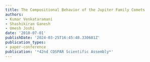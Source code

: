 ```yaml
---
title: The Compositional Behavior of the Jupiter Family Comets
authors:
- Kumar Venkataramani
- Shashikiran Ganesh
- Umesh Joshi
date: '2018-07-01'
publishDate: '2024-03-25T16:45:48.330681Z'
publication_types:
- paper-conference
publication: '*42nd COSPAR Scientific Assembly*'
---
```

